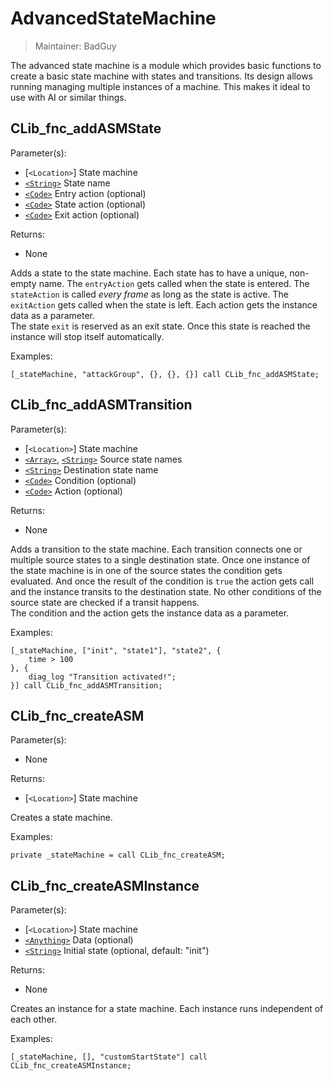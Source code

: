 # AdvancedStateMachine

> Maintainer: BadGuy

The advanced state machine is a module which provides basic functions to create a basic state machine with states and transitions.
Its design allows running managing multiple instances of a machine. This makes it ideal to use with AI or similar things.


## CLib_fnc_addASMState

Parameter(s):
* [`<Location>`] State machine
* [`<String>`] State name
* [`<Code>`] Entry action (optional)
* [`<Code>`] State action (optional)
* [`<Code>`] Exit action (optional)

Returns:
* None

Adds a state to the state machine. Each state has to have a unique, non-empty name.
The `entryAction` gets called when the state is entered. The `stateAction` is called *every frame*  as long as the state is active.
The `exitAction` gets called when the state is left. Each action gets the instance data as a parameter.  
The state `exit` is reserved as an exit state. Once this state is reached the instance will stop itself automatically.

Examples:

```sqf
[_stateMachine, "attackGroup", {}, {}, {}] call CLib_fnc_addASMState;
```

## CLib_fnc_addASMTransition

Parameter(s):
* [`<Location>`] State machine
* [`<Array>`], [`<String>`] Source state names
* [`<String>`] Destination state name
* [`<Code>`] Condition (optional)
* [`<Code>`] Action (optional)

Returns:
* None

Adds a transition to the state machine. Each transition connects one or multiple source states to a single destination state.
Once one instance of the state machine is in one of the source states the condition gets evaluated.
And once the result of the condition is `true` the action gets call and the instance transits to the destination state.
No other conditions of the source state are checked if a transit happens.  
The condition and the action gets the instance data as a parameter.

Examples:

```sqf
[_stateMachine, ["init", "state1"], "state2", {
    time > 100
}, {
    diag_log "Transition activated!";
}] call CLib_fnc_addASMTransition;
```

## CLib_fnc_createASM

Parameter(s):
* None

Returns:
* [`<Location>`] State machine

Creates a state machine.

Examples:

```sqf
private _stateMachine = call CLib_fnc_createASM;
```

## CLib_fnc_createASMInstance

Parameter(s):
* [`<Location>`] State machine
* [`<Anything>`] Data (optional)
* [`<String>`] Initial state (optional, default: "init")

Returns:
* None

Creates an instance for a state machine.
Each instance runs independent of each other.  

Examples:

```sqf
[_stateMachine, [], "customStartState"] call CLib_fnc_createASMInstance;
```

[`<Control>`]: https://community.bistudio.com/wiki/Control
[`<Anything>`]: https://community.bistudio.com/wiki/Anything
[`<Config>`]: https://community.bistudio.com/wiki/Config
[`<Object>`]: https://community.bistudio.com/wiki/Object
[`<String>`]: https://community.bistudio.com/wiki/String
[`<Number>`]: https://community.bistudio.com/wiki/Number
[`<Array>`]: https://community.bistudio.com/wiki/Array
[`<Position>`]: https://community.bistudio.com/wiki/Position
[`<Color>`]: https://community.bistudio.com/wiki/Color
[`<Boolean>`]: https://community.bistudio.com/wiki/Boolean
[`<Code>`]: https://community.bistudio.com/wiki/Code
[`<Group>`]: https://community.bistudio.com/wiki/Group
